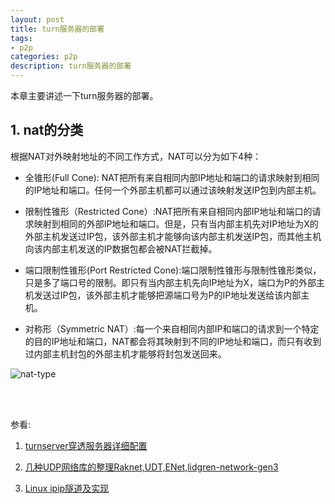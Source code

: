 ```yaml
---
layout: post
title: turn服务器的部署
tags:
- p2p
categories: p2p
description: turn服务器的部署
---
```


本章主要讲述一下turn服务器的部署。

<!-- more -->

## 1. nat的分类

根据NAT对外映射地址的不同工作方式，NAT可以分为如下4种：

* 全锥形(Full Cone): NAT把所有来自相同内部IP地址和端口的请求映射到相同的IP地址和端口。任何一个外部主机都可以通过该映射发送IP包到内部主机。

* 限制性锥形（Restricted Cone）:NAT把所有来自相同内部IP地址和端口的请求映射到相同的外部IP地址和端口。但是，只有当内部主机先对IP地址为X的外部主机发送过IP包，该外部主机才能够向该内部主机发送IP包，而其他主机向该内部主机发送的IP数据包都会被NAT拦截掉。


* 端口限制性锥形(Port Restricted Cone):端口限制性锥形与限制性锥形类似，只是多了端口号的限制。即只有当内部主机先向IP地址为X，端口为P的外部主机发送过IP包，该外部主机才能够把源端口号为P的IP地址发送给该内部主机。

* 对称形（Symmetric NAT）:每一个来自相同内部IP和端口的请求到一个特定的目的IP地址和端口，NAT都会将其映射到不同的IP地址和端口，而只有收到过内部主机封包的外部主机才能够将封包发送回来。

![nat-type](https://ivanzz1001.github.io/records/assets/img/p2p/p2p_nat_type.jpg)


<br />
<br />

参看:

1. [turnserver穿透服务器详细配置](https://blog.csdn.net/tst116/article/details/62217782?locationNum=9&fps=1)

2. [几种UDP网络库的整理Raknet,UDT,ENet,lidgren-network-gen3](https://blog.csdn.net/andyhebear/article/details/51210752)

3. [Linux ipip隧道及实现](https://www.cnblogs.com/weifeng1463/p/6805856.html)





<br />
<br />
<br />

